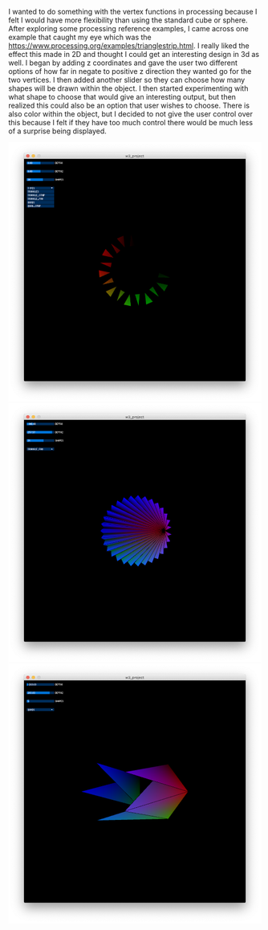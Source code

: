 I wanted to do something with the vertex functions in processing because I felt I would have more flexibility than using the standard cube or sphere. After exploring some processing reference examples, I came across one example that caught my eye which was the https://www.processing.org/examples/trianglestrip.html. I really liked the effect this made in 2D and thought I could get an interesting design in 3d as well. I began by adding z coordinates and gave the user two different options of how far in negate to positive z direction they wanted go for the two vertices. I then added another slider so they can choose how many shapes will be drawn within the object. I then started experimenting with what shape to choose that would give an interesting output, but then realized this could also be an option that user wishes to choose. There is also color within the object, but I decided to not give the user control over this because I felt if they have too much control there would be much less of a surprise being displayed.

![Photo 1](photo1.png)
![Photo 2](photo2.png)
![Photo 3](photo3.png)